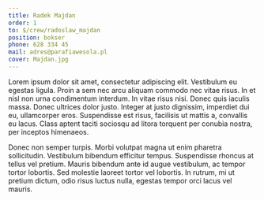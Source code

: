 ```yaml
---
title: Radek Majdan
order: 1
to: $/crew/radoslaw_majdan
position: bokser
phone: 628 334 45
mail: adres@parafiawesola.pl
cover: Majdan.jpg
---
```


Lorem ipsum dolor sit amet, consectetur adipiscing elit. Vestibulum eu egestas ligula. Proin a sem nec arcu aliquam commodo nec vitae risus. In et nisl non urna condimentum interdum. In vitae risus nisi. Donec quis iaculis massa. Donec ultrices dolor justo. Integer at justo dignissim, imperdiet dui eu, ullamcorper eros. Suspendisse est risus, facilisis ut mattis a, convallis eu lacus. Class aptent taciti sociosqu ad litora torquent per conubia nostra, per inceptos himenaeos.

Donec non semper turpis. Morbi volutpat magna ut enim pharetra sollicitudin. Vestibulum bibendum efficitur tempus. Suspendisse rhoncus at tellus vel pretium. Mauris bibendum ante id augue vestibulum, ac tempor tortor lobortis. Sed molestie laoreet tortor vel lobortis. In rutrum, mi ut pretium dictum, odio risus luctus nulla, egestas tempor orci lacus vel mauris.

